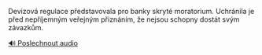 
Devizová regulace představovala pro banky skryté moratorium. Uchránila je před nepříjemným veřejným přiznáním, že nejsou schopny dostát svým závazkům.

[🔊 Poslechnout audio](/data/7-paragraphs/audio/chapter_86/para_011-Devizov-regulace-pedstavovala-pro-banky-skryt-m.mp3)
